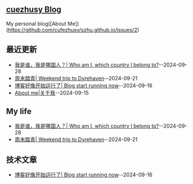 ## [cuezhusy Blog](https://szhu.github.io/)
My personal blog([About Me])(https://github.com/cufezhusy/szhu.github.io/issues/2)

## 最近更新
- [我是谁，我是哪国人？| Who am I, which country I belong to?](https://github.com/cufezhusy/cufezhusy.github.io/issues/5)--2024-09-28
- [周末踏青| Weekend trip to Dyrehaven](https://github.com/cufezhusy/cufezhusy.github.io/issues/4)--2024-09-21
- [博客好像开始运行了| Blog start running now](https://github.com/cufezhusy/cufezhusy.github.io/issues/3)--2024-09-16
- [About me|关于我](https://github.com/cufezhusy/cufezhusy.github.io/issues/2)--2024-09-15
## My life
- [我是谁，我是哪国人？| Who am I, which country I belong to?](https://github.com/cufezhusy/cufezhusy.github.io/issues/5)--2024-09-28
- [周末踏青| Weekend trip to Dyrehaven](https://github.com/cufezhusy/cufezhusy.github.io/issues/4)--2024-09-21
## 技术文章
- [博客好像开始运行了| Blog start running now](https://github.com/cufezhusy/cufezhusy.github.io/issues/3)--2024-09-16
